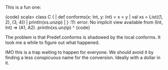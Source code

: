 This is a fun one:

{code}
scala> class C {
     |   def conforms(x: Int, y: Int) = x < y
     |   val xs = List((1, 2), (3, 4))
     |   println(xs.unzip)
     | }
<console>:11: error: No implicit view available from (Int, Int) => (A1, A2).
         println(xs.unzip)              ^
{code}

The problem is that Predef.conforms is shadowed by the local conforms. It took me a while to figure out what happened. 

IMO this is a trap waiting to happen for everyone. We should avoid it by finding a less conspicuous name for the conversion. Ideally with a dollar in it. 
